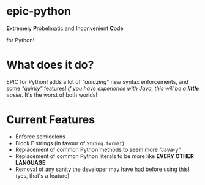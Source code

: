 
# epic-python
**E**xtremely
**P**robelmatic and
**I**nconvenient
**C**ode

for Python!

# What does it do?
EPIC for Python! adds a lot of *"amazing"* new syntax enforcements, and some *"quirky"* features! *If you have experience with Java, this will be a **little** easier.* It's the worst of both worlds!

# Current Features
- Enforce semicolons
- Block F strings (in favour of `String.format`)
- Replacement of common Python methods to seem more "Java-y"
- Replacement of common Python literals to be more like **EVERY OTHER LANGUAGE**
- Removal of any sanity the developer may have had before using this! (yes, that's a feature)
